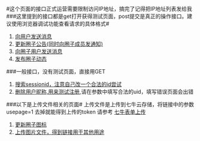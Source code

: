 #这个页面的接口正式运营需要限制访问IP地址，搞完了记得把IP地址列表发给我
###这里提到的接口都是get打开获得测试页面，post提交是真正的操作接口。建议使用浏览器调试功能查看请求的具体格式#
1. [向用户发送消息](/operational_background/SendMessageToUser)
2. [更新圈子公告(同时向圈子成员发通知)](/operational_background/UpdateCircleBoard)
3. [向圈子用户发送消息](/operational_background/SendMessageToCircleUser)
4. [发布圈子动态](/operational_background/NewCirclePost)

###一般接口，没有测试页面，直接用GET
1. [搜索sessionid，注意自己改一个合法的id尝试](/operational_background/FindSession?sessionid=FJQoPSXJZahPsYk)
2. [删除用户昵称,用来测试注册](/operational_background/DeleteNick?uid={uid}),请在参数中填写合法的uid，填写错误页面会出错

###以下是上传文件相关的页面#
上传文件是上传到七牛云存储，将链接中的参数 usepage=1 去掉就能得到上传的token
请参考 [七牛表单上传](http://developer.qiniu.com/docs/v6/api/overview/up/form-upload.html)

1. [更新圈子图标](/operational_background/CircleIcon?usepage=1)
2. [上传图片文件，得到链接用于其他用途](/operational_background/Image?usepage=1)